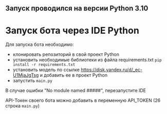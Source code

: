 ## Запуск проводился на версии Python 3.10 
# Запуск бота через IDE Python
Для запуска бота необходимо:
- клонировать репозиторий в свой проект Python
- установить необходимые библиотеки из файла requirements.txt 
```pip install -r requirements.txt```
- установить модель по ссылке https://disk.yandex.ru/d/_ec-U1MjaJgTsg и добавить ее в проект Python
- запустить ```main.py```
  
В случае ошибки "No module named #####", перезапустите IDE

API-Токен своего бота можно добавить в переменную API_TOKEN (26 строка ```main.py```)

